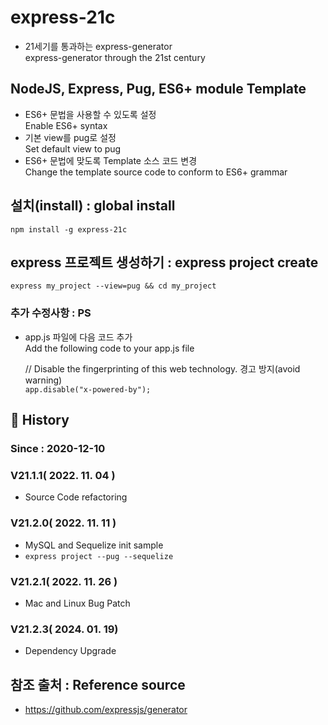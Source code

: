 # express-21c

- 21세기를 통과하는 express-generator  
  express-generator through the 21st century

## NodeJS, Express, Pug, ES6+ module Template

- ES6+ 문법을 사용할 수 있도록 설정  
  Enable ES6+ syntax
- 기본 view를 pug로 설정  
  Set default view to pug
- ES6+ 문법에 맞도록 Template 소스 코드 변경  
  Change the template source code to conform to ES6+ grammar

## 설치(install) : global install

`npm install -g express-21c`

## express 프로젝트 생성하기 : express project create

`express my_project --view=pug && cd my_project`

### 추가 수정사항 : PS

- app.js 파일에 다음 코드 추가  
  Add the following code to your app.js file

  // Disable the fingerprinting of this web technology. 경고 방지(avoid warning)  
   `app.disable("x-powered-by");`

## :carousel_horse: History

### Since : 2020-12-10

### V21.1.1( 2022. 11. 04 )

- Source Code refactoring

### V21.2.0( 2022. 11. 11 )

- MySQL and Sequelize init sample
- `express project --pug --sequelize`

### V21.2.1( 2022. 11. 26 )

- Mac and Linux Bug Patch

### V21.2.3( 2024. 01. 19)

- Dependency Upgrade

## 참조 출처 : Reference source

- <https://github.com/expressjs/generator>
